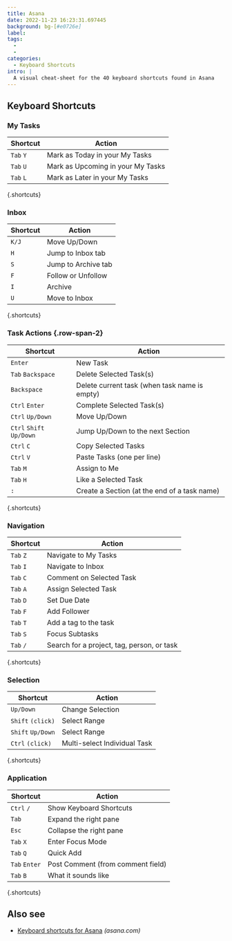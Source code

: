```yaml
---
title: Asana
date: 2022-11-23 16:23:31.697445
background: bg-[#e0726e]
label:
tags:
  -
  -
categories:
  - Keyboard Shortcuts
intro: |
  A visual cheat-sheet for the 40 keyboard shortcuts found in Asana
---
```


## Keyboard Shortcuts

### My Tasks

| Shortcut  | Action                            |
| --------- | --------------------------------- |
| `Tab` `Y` | Mark as Today in your My Tasks    |
| `Tab` `U` | Mark as Upcoming in your My Tasks |
| `Tab` `L` | Mark as Later in your My Tasks    |

{.shortcuts}

### Inbox

| Shortcut | Action              |
| -------- | ------------------- |
| `K/J`    | Move Up/Down        |
| `H`      | Jump to Inbox tab   |
| `S`      | Jump to Archive tab |
| `F`      | Follow or Unfollow  |
| `I`      | Archive             |
| `U`      | Move to Inbox       |

{.shortcuts}

### Task Actions {.row-span-2}

| Shortcut                 | Action                                        |
| ------------------------ | --------------------------------------------- |
| `Enter`                  | New Task                                      |
| `Tab` `Backspace`        | Delete Selected Task(s)                       |
| `Backspace`              | Delete current task (when task name is empty) |
| `Ctrl` `Enter`           | Complete Selected Task(s)                     |
| `Ctrl` `Up/Down`         | Move Up/Down                                  |
| `Ctrl` `Shift` `Up/Down` | Jump Up/Down to the next Section              |
| `Ctrl` `C`               | Copy Selected Tasks                           |
| `Ctrl` `V`               | Paste Tasks (one per line)                    |
| `Tab` `M`                | Assign to Me                                  |
| `Tab` `H`                | Like a Selected Task                          |
| `:`                      | Create a Section (at the end of a task name)  |

{.shortcuts}

### Navigation

| Shortcut  | Action                                     |
| --------- | ------------------------------------------ |
| `Tab` `Z` | Navigate to My Tasks                       |
| `Tab` `I` | Navigate to Inbox                          |
| `Tab` `C` | Comment on Selected Task                   |
| `Tab` `A` | Assign Selected Task                       |
| `Tab` `D` | Set Due Date                               |
| `Tab` `F` | Add Follower                               |
| `Tab` `T` | Add a tag to the task                      |
| `Tab` `S` | Focus Subtasks                             |
| `Tab` `/` | Search for a project, tag, person, or task |

{.shortcuts}

### Selection

| Shortcut          | Action                       |
| ----------------- | ---------------------------- |
| `Up/Down`         | Change Selection             |
| `Shift` `(click)` | Select Range                 |
| `Shift` `Up/Down` | Select Range                 |
| `Ctrl` `(click)`  | Multi-select Individual Task |

{.shortcuts}

### Application

| Shortcut      | Action                            |
| ------------- | --------------------------------- |
| `Ctrl` `/`    | Show Keyboard Shortcuts           |
| `Tab`         | Expand the right pane             |
| `Esc`         | Collapse the right pane           |
| `Tab` `X`     | Enter Focus Mode                  |
| `Tab` `Q`     | Quick Add                         |
| `Tab` `Enter` | Post Comment (from comment field) |
| `Tab` `B`     | What it sounds like               |

{.shortcuts}

## Also see

- [Keyboard shortcuts for Asana](https://asana.com/guide/help/faq/shortcuts) _(asana.com)_
